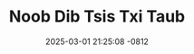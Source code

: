 ---
layout: movie-video-data
date: 2025-03-01 21:25:08 -0812
categories: movie

# Site Attributes
title: "Noob Dib Tsis Txi Taub"
permalink: "/movie/Noob_Dib_Tsis_Txi_Taub"

# Movie Attributes
synopsis: ""
producer: "Hmong Oversea Movie Entertainment"
director: "Lug Lis"
writer: ""
video_link: "https://youtu.be/l4M-kPKSOOA?si=u7VN6btnzp17rc8P"
genre: "Drama Romance"
year: "2009"
release_type: "DVD"
storage: "Center for Hmong Studies"
thumbnail: "/assets/images/movie_thumbnails/Noob Dib Tsis Txi Taub.jpeg"
publishing_company: ""

# Sequels + Parts
base_movie: ""
total_parts: 
sequel: ""

# Movie Cast
cast:
- name: "Lis Lauj"
- name: "Tiaj Yaj"
---